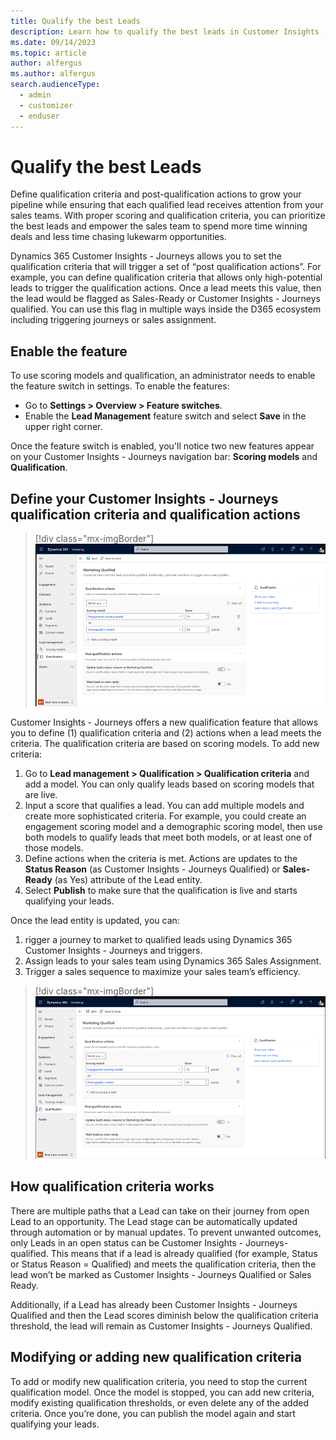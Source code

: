 ```yaml
---
title: Qualify the best Leads
description: Learn how to qualify the best leads in Customer Insights - Journeys
ms.date: 09/14/2023
ms.topic: article
author: alfergus
ms.author: alfergus
search.audienceType: 
  - admin
  - customizer
  - enduser
---
```


# Qualify the best Leads

Define qualification criteria and post-qualification actions to grow your pipeline while ensuring that each qualified lead receives attention from your sales teams. With proper scoring and qualification criteria, you can prioritize the best leads and empower the sales team to spend more time winning deals and less time chasing lukewarm opportunities.

Dynamics 365 Customer Insights - Journeys allows you to set the qualification criteria that will trigger a set of “post qualification actions”. For example, you can define qualification criteria that allows only high-potential leads to trigger the qualification actions. Once a lead meets this value, then the lead would be flagged as Sales-Ready or Customer Insights - Journeys qualified. You can use this flag in multiple ways inside the D365 ecosystem including triggering journeys or sales assignment.

## Enable the feature

To use scoring models and qualification, an administrator needs to enable the feature switch in settings. To enable the features:
- Go to **Settings > Overview > Feature switches**.
- Enable the **Lead Management** feature switch and select **Save** in the upper right corner.

Once the feature switch is enabled, you'll notice two new features appear on your Customer Insights - Journeys navigation bar: **Scoring models** and **Qualification**.

## Define your Customer Insights - Journeys qualification criteria and qualification actions

> [!div class="mx-imgBorder"]
>![Define your criteria for lead qualification](media/real-time-marketing-lead-qualification-criteria.png "Define your criteria for lead qualification")

Customer Insights - Journeys offers a new qualification feature that allows you to define (1) qualification criteria and (2) actions when a lead meets the criteria. The qualification criteria are based on scoring models. To add new criteria:

1. Go to **Lead management > Qualification > Qualification criteria** and add a model. You can only qualify leads based on scoring models that are live. 
1. Input a score that qualifies a lead. You can add multiple models and create more sophisticated criteria. For example, you could create an engagement scoring model and a demographic scoring model, then use both models to qualify leads that meet both models, or at least one of those models.
1. Define actions when the criteria is met. Actions are updates to the **Status Reason** (as Customer Insights - Journeys Qualified) or **Sales-Ready** (as Yes) attribute of the Lead entity. 
1. Select **Publish** to make sure that the qualification is live and starts qualifying your leads. 

Once the lead entity is updated, you can:
1. rigger a journey to market to qualified leads using Dynamics 365 Customer Insights - Journeys and triggers. 
1. Assign leads to your sales team using Dynamics 365 Sales Assignment.
1. Trigger a sales sequence to maximize your sales team’s efficiency.

> [!div class="mx-imgBorder"]
>![Your criteria for lead qualification is ready to trigger a journey](media/real-time-marketing-lead-qualification-criteria-ready.png "Your criteria for lead qualification is ready to trigger a journey")

## How qualification criteria works

There are multiple paths that a Lead can take on their journey from open Lead to an opportunity. The Lead stage can be automatically updated through automation or by manual updates. To prevent unwanted outcomes, only Leads in an open status can be Customer Insights - Journeys-qualified. This means that if a lead is already qualified (for example, Status or Status Reason = Qualified) and meets the qualification criteria, then the lead won’t be marked as Customer Insights - Journeys Qualified or Sales Ready.

Additionally, if a Lead has already been Customer Insights - Journeys Qualified and then the Lead scores diminish below the qualification criteria threshold, the lead will remain as Customer Insights - Journeys Qualified.

## Modifying or adding new qualification criteria 

To add or modify new qualification criteria, you need to stop the current qualification model. Once the model is stopped, you can add new criteria, modify existing qualification thresholds, or even delete any of the added criteria. Once you’re done, you can publish the model again and start qualifying your leads.
